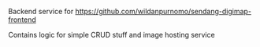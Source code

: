 Backend service for https://github.com/wildanpurnomo/sendang-digimap-frontend

Contains logic for simple CRUD stuff and image hosting service
